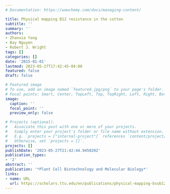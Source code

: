 ```yaml
---
# Documentation: https://wowchemy.com/docs/managing-content/

title: Physical mapping B12 resistance in the cotton
subtitle: ''
summary: ''
authors:
- Zhanxia Yang
- Bay Nguyen
- Robert J. Wright
tags: []
categories: []
date: '2015-01-01'
lastmod: 2023-05-27T17:42:45-04:00
featured: false
draft: false

# Featured image
# To use, add an image named `featured.jpg/png` to your page's folder.
# Focal points: Smart, Center, TopLeft, Top, TopRight, Left, Right, BottomLeft, Bottom, BottomRight.
image:
  caption: ''
  focal_point: ''
  preview_only: false

# Projects (optional).
#   Associate this post with one or more of your projects.
#   Simply enter your project's folder or file name without extension.
#   E.g. `projects = ["internal-project"]` references `content/project/deep-learning/index.md`.
#   Otherwise, set `projects = []`.
projects: []
publishDate: '2023-05-27T21:42:44.945020Z'
publication_types:
- '2'
abstract: ''
publication: '*Plant Cell Biotechnology and Molecular Biology*'
links:
- name: URL
  url: https://scholars.ttu.edu/en/publications/physical-mapping-bsub12sub-resistance-in-the-cotton
---
```

